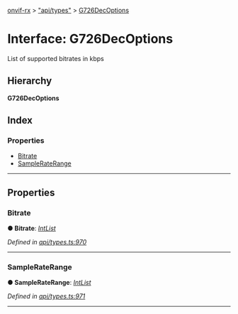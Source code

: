 [onvif-rx](../README.md) > ["api/types"](../modules/_api_types_.md) > [G726DecOptions](../interfaces/_api_types_.g726decoptions.md)

# Interface: G726DecOptions

List of supported bitrates in kbps

## Hierarchy

**G726DecOptions**

## Index

### Properties

* [Bitrate](_api_types_.g726decoptions.md#bitrate)
* [SampleRateRange](_api_types_.g726decoptions.md#sampleraterange)

---

## Properties

<a id="bitrate"></a>

###  Bitrate

**● Bitrate**: *[IntList](_api_types_.intlist.md)*

*Defined in [api/types.ts:970](https://github.com/patrickmichalina/onvif-rx/blob/034e4d6/src/api/types.ts#L970)*

___
<a id="sampleraterange"></a>

###  SampleRateRange

**● SampleRateRange**: *[IntList](_api_types_.intlist.md)*

*Defined in [api/types.ts:971](https://github.com/patrickmichalina/onvif-rx/blob/034e4d6/src/api/types.ts#L971)*

___

